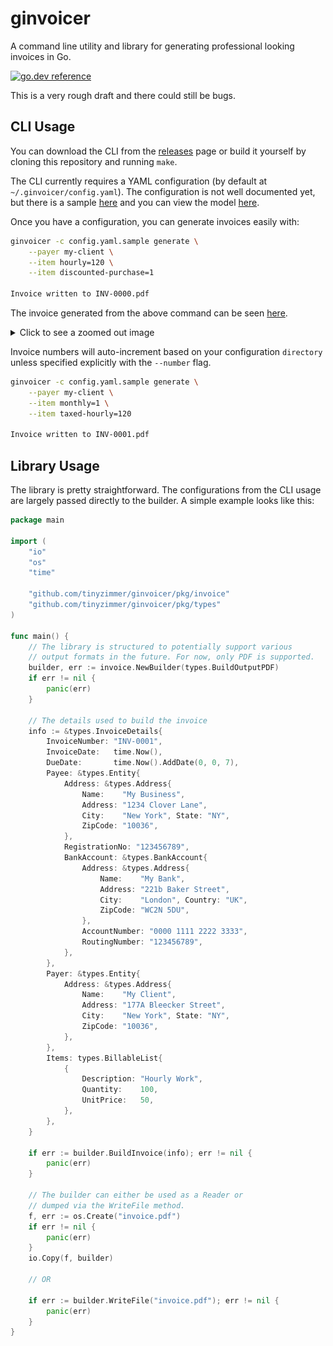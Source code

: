 # ginvoicer

A command line utility and library for generating professional looking invoices in Go.

[![go.dev reference](https://img.shields.io/badge/go.dev-reference-007d9c?logo=go&logoColor=white&style=flat-rounded)](https://pkg.go.dev/github.com/tinyzimmer/ginvoicer)

This is a very rough draft and there could still be bugs.

## CLI Usage

You can download the CLI from the [releases](https://github.com/tinyzimmer/ginvoicer/releases) page or build it yourself by cloning this repository and running `make`.

The CLI currently requires a YAML configuration (by default at `~/.ginvoicer/config.yaml`).
The configuration is not well documented yet, but there is a sample [here](config.yaml.sample) and you can view the model [here](pkg/types/config.go).

Once you have a configuration, you can generate invoices easily with:

```bash
ginvoicer -c config.yaml.sample generate \
    --payer my-client \
    --item hourly=120 \
    --item discounted-purchase=1

Invoice written to INV-0000.pdf
```

The invoice generated from the above command can be seen [here](examples/invoice.pdf).

<details>
    <summary>Click to see a zoomed out image</summary>

![invoice](examples/invoice.png)
</details>


Invoice numbers will auto-increment based on your configuration `directory` unless specified explicitly with the `--number` flag.

```bash
ginvoicer -c config.yaml.sample generate \
    --payer my-client \
    --item monthly=1 \
    --item taxed-hourly=120

Invoice written to INV-0001.pdf
```

## Library Usage

The library is pretty straightforward. The configurations from the CLI usage are largely passed directly to the builder. A simple example looks like this:

```go
package main

import (
	"io"
	"os"
	"time"

	"github.com/tinyzimmer/ginvoicer/pkg/invoice"
	"github.com/tinyzimmer/ginvoicer/pkg/types"
)

func main() {
    // The library is structured to potentially support various
    // output formats in the future. For now, only PDF is supported.
    builder, err := invoice.NewBuilder(types.BuildOutputPDF)
    if err != nil {
        panic(err)
    }

    // The details used to build the invoice
    info := &types.InvoiceDetails{
        InvoiceNumber: "INV-0001",
        InvoiceDate:   time.Now(),
        DueDate:       time.Now().AddDate(0, 0, 7),
        Payee: &types.Entity{
            Address: &types.Address{
                Name:    "My Business",
                Address: "1234 Clover Lane",
                City:    "New York", State: "NY",
                ZipCode: "10036",
            },
            RegistrationNo: "123456789",
            BankAccount: &types.BankAccount{
                Address: &types.Address{
                    Name:    "My Bank",
                    Address: "221b Baker Street",
                    City:    "London", Country: "UK",
                    ZipCode: "WC2N 5DU",
                },
                AccountNumber: "0000 1111 2222 3333",
                RoutingNumber: "123456789",
            },
        },
        Payer: &types.Entity{
            Address: &types.Address{
                Name:    "My Client",
                Address: "177A Bleecker Street",
                City:    "New York", State: "NY",
                ZipCode: "10036",
            },
        },
        Items: types.BillableList{
            {
                Description: "Hourly Work",
                Quantity:    100,
                UnitPrice:   50,
            },
        },
    }

    if err := builder.BuildInvoice(info); err != nil {
        panic(err)
    }

    // The builder can either be used as a Reader or
    // dumped via the WriteFile method.
    f, err := os.Create("invoice.pdf")
    if err != nil {
        panic(err)
    }
    io.Copy(f, builder)

    // OR

    if err := builder.WriteFile("invoice.pdf"); err != nil {
        panic(err)
    }
}
```